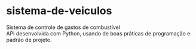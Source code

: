 # sistema-de-veiculos
 Sistema de controle de gastos de combustível <br/>
API desenvolvida com Python, usando de boas práticas de programação e padrão de projeto. <br/>
